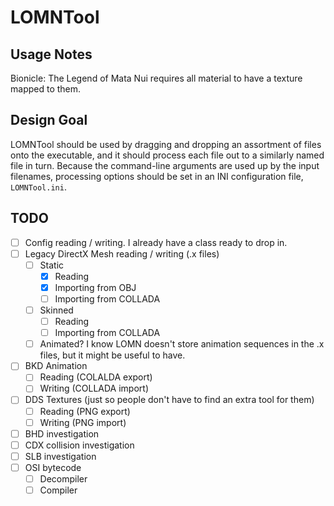 ﻿LOMNTool
========

Usage Notes
-----------

Bionicle: The Legend of Mata Nui requires all material to have a texture mapped to them.

Design Goal
-----------

LOMNTool should be used by dragging and dropping an assortment of files onto the executable, and it should process each file out to a similarly named file in turn. Because the command-line arguments are used up by the input filenames, processing options should be set in an INI configuration file, `LOMNTool.ini`.

TODO
----
 - [ ] Config reading / writing. I already have a class ready to drop in.
 - [ ] Legacy DirectX Mesh reading / writing (.x files)
   - [ ] Static
     - [X] Reading
     - [X] Importing from OBJ
     - [ ] Importing from COLLADA
   - [ ] Skinned
     - [ ] Reading
     - [ ] Importing from COLLADA
   - [ ] Animated? I know LOMN doesn't store animation sequences in the .x files, but it might be useful to have.
 - [ ] BKD Animation
   - [ ] Reading (COLALDA export)
   - [ ] Writing (COLLADA import)
 - [ ] DDS Textures (just so people don't have to find an extra tool for them)
   - [ ] Reading (PNG export)
   - [ ] Writing (PNG import)
 - [ ] BHD investigation
 - [ ] CDX collision investigation
 - [ ] SLB investigation
 - [ ] OSI bytecode
   - [ ] Decompiler
   - [ ] Compiler